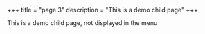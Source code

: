 +++
title = "page 3"
description = "This is a demo child page"
+++

This is a demo child page, not displayed in the menu